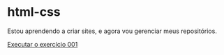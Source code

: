 # html-css
 

Estou aprendendo a criar sites, e agora vou gerenciar meus repositórios.

<a href='https://leobataglia.github.io/html-cssleo/Exercicios/ex001/index.html'> Executar o exercício 001</a>